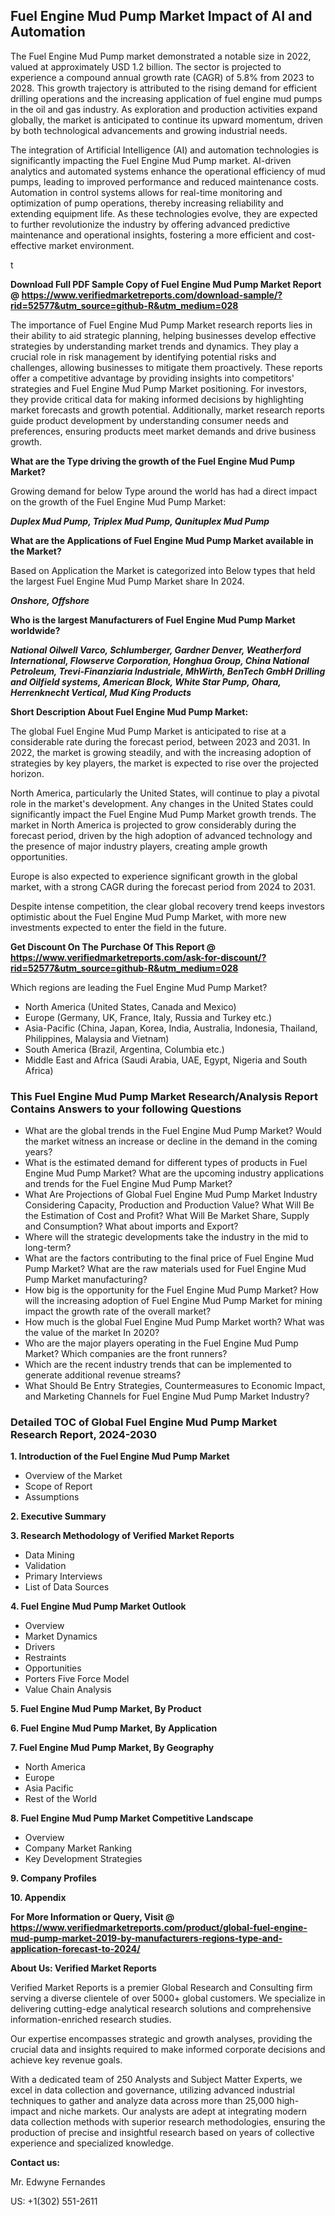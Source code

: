 <h2>Fuel Engine Mud Pump Market Impact of AI and Automation</h2><p>The Fuel Engine Mud Pump market demonstrated a notable size in 2022, valued at approximately USD 1.2 billion. The sector is projected to experience a compound annual growth rate (CAGR) of 5.8% from 2023 to 2028. This growth trajectory is attributed to the rising demand for efficient drilling operations and the increasing application of fuel engine mud pumps in the oil and gas industry. As exploration and production activities expand globally, the market is anticipated to continue its upward momentum, driven by both technological advancements and growing industrial needs.</p><p>The integration of Artificial Intelligence (AI) and automation technologies is significantly impacting the Fuel Engine Mud Pump market. AI-driven analytics and automated systems enhance the operational efficiency of mud pumps, leading to improved performance and reduced maintenance costs. Automation in control systems allows for real-time monitoring and optimization of pump operations, thereby increasing reliability and extending equipment life. As these technologies evolve, they are expected to further revolutionize the industry by offering advanced predictive maintenance and operational insights, fostering a more efficient and cost-effective market environment.</p>t</p><p id="" class=""><strong>Download Full PDF Sample Copy of Fuel Engine Mud Pump Market Report @ <a href="https://www.verifiedmarketreports.com/download-sample/?rid=52577&utm_source=github-R&utm_medium=028" target="_blank">https://www.verifiedmarketreports.com/download-sample/?rid=52577&utm_source=github-R&utm_medium=028</a></strong></p><p>The importance of&nbsp;Fuel Engine Mud Pump Market research reports lies in their ability to aid strategic planning, helping businesses develop effective strategies by understanding market trends and dynamics. They play a crucial role in risk management by identifying potential risks and challenges, allowing businesses to mitigate them proactively. These reports offer a competitive advantage by providing insights into competitors' strategies and Fuel Engine Mud Pump Market positioning. For investors, they provide critical data for making informed decisions by highlighting market forecasts and growth potential. Additionally, market research reports guide product development by understanding consumer needs and preferences, ensuring products meet market demands and drive business growth.</p><p><strong>What are the&nbsp;Type driving the growth of the Fuel Engine Mud Pump Market?</strong></p><p id="" class="">Growing demand for below Type around the world has had a direct impact on the growth of the Fuel Engine Mud Pump Market:</p><em><strong>Duplex Mud Pump, Triplex Mud Pump, Qunituplex Mud Pump</strong></em></p><strong>What are the&nbsp;Applications&nbsp;of Fuel Engine Mud Pump Market available in the Market?</strong></p><p id="" class="">Based on Application the Market is categorized into Below types that held the largest Fuel Engine Mud Pump Market share In 2024.</p><em><strong>Onshore, Offshore</strong></em></p><strong>Who is the largest Manufacturers of Fuel Engine Mud Pump Market worldwide?</strong></p><p><em><strong>National Oilwell Varco, Schlumberger, Gardner Denver, Weatherford International, Flowserve Corporation, Honghua Group, China National Petroleum, Trevi-Finanziaria Industriale, MhWirth, BenTech GmbH Drilling and Oilfield systems, American Block, White Star Pump, Ohara, Herrenknecht Vertical, Mud King Products</strong></em></p><p id="" class=""><strong>Short Description About Fuel Engine Mud Pump Market:</strong></p><p>The global Fuel Engine Mud Pump Market is anticipated to rise at a considerable rate during the forecast period, between 2023 and 2031. In 2022, the market is growing steadily, and with the increasing adoption of strategies by key players, the market is expected to rise over the projected horizon.</p><p>North America, particularly the United States, will continue to play a pivotal role in the market's development. Any changes in the United States could significantly impact the Fuel Engine Mud Pump Market growth trends. The market in North America is projected to grow considerably during the forecast period, driven by the high adoption of advanced technology and the presence of major industry players, creating ample growth opportunities.</p><p>Europe is also expected to experience significant growth in the global market, with a strong CAGR during the forecast period from 2024 to 2031.</p><p>Despite intense competition, the clear global recovery trend keeps investors optimistic about the Fuel Engine Mud Pump Market, with more new investments expected to enter the field in the future.</p><p id="" class=""><strong>Get Discount On The Purchase Of This Report @ <a href="https://www.verifiedmarketreports.com/ask-for-discount/?rid=52577&utm_source=github-R&utm_medium=028" target="_blank">https://www.verifiedmarketreports.com/ask-for-discount/?rid=52577&utm_source=github-R&utm_medium=028</a></strong></p>Which regions are leading the Fuel Engine Mud Pump Market?</p><ul><li>North America (United States, Canada and Mexico)</li><li>Europe (Germany, UK, France, Italy, Russia and Turkey etc.)</li><li>Asia-Pacific (China, Japan, Korea, India, Australia, Indonesia, Thailand, Philippines, Malaysia and Vietnam)</li><li>South America (Brazil, Argentina, Columbia etc.)</li><li>Middle East and Africa (Saudi Arabia, UAE, Egypt, Nigeria and South Africa)</li></ul><h3 id="" class="">This Fuel Engine Mud Pump Market Research/Analysis Report Contains Answers to your following Questions</h3><ul><li>What are the global trends in the Fuel Engine Mud Pump Market? Would the market witness an increase or decline in the demand in the coming years?</li><li>What is the estimated demand for different types of products in Fuel Engine Mud Pump Market? What are the upcoming industry applications and trends for the Fuel Engine Mud Pump Market?</li><li>What Are Projections of Global Fuel Engine Mud Pump Market Industry Considering Capacity, Production and Production Value? What Will Be the Estimation of Cost and Profit? What Will Be Market Share, Supply and Consumption? What about imports and Export?</li><li>Where will the strategic developments take the industry in the mid to long-term?</li><li>What are the factors contributing to the final price of Fuel Engine Mud Pump Market? What are the raw materials used for Fuel Engine Mud Pump Market manufacturing?</li><li>How big is the opportunity for the Fuel Engine Mud Pump Market? How will the increasing adoption of Fuel Engine Mud Pump Market for mining impact the growth rate of the overall market?</li><li>How much is the global Fuel Engine Mud Pump Market worth? What was the value of the market In 2020?</li><li>Who are the major players operating in the Fuel Engine Mud Pump Market? Which companies are the front runners?</li><li>Which are the recent industry trends that can be implemented to generate additional revenue streams?</li><li>What Should Be Entry Strategies, Countermeasures to Economic Impact, and Marketing Channels for Fuel Engine Mud Pump Market Industry?</li></ul><h3 id="" class="">Detailed TOC of Global Fuel Engine Mud Pump Market Research Report, 2024-2030</h3><p id="" class=""><strong>1. Introduction of the Fuel Engine Mud Pump Market</strong></p><ul><li>Overview of the Market</li><li>Scope of Report</li><li>Assumptions</li></ul><p id="" class=""><strong>2. Executive Summary</strong></p><p id="" class=""><strong>3. Research Methodology of Verified Market Reports</strong></p><ul><li>Data Mining</li><li>Validation</li><li>Primary Interviews</li><li>List of Data Sources</li></ul><p id="" class=""><strong>4. Fuel Engine Mud Pump Market Outlook</strong></p><ul><li>Overview</li><li>Market Dynamics</li><li>Drivers</li><li>Restraints</li><li>Opportunities</li><li>Porters Five Force Model</li><li>Value Chain Analysis</li></ul><p id="" class=""><strong>5. Fuel Engine Mud Pump Market, By Product</strong></p><p id="" class=""><strong>6. Fuel Engine Mud Pump Market, By Application</strong></p><p id="" class=""><strong>7. Fuel Engine Mud Pump Market, By Geography</strong></p><ul><li>North America</li><li>Europe</li><li>Asia Pacific</li><li>Rest of the World</li></ul><p id="" class=""><strong>8. Fuel Engine Mud Pump Market Competitive Landscape</strong></p><ul><li>Overview</li><li>Company Market Ranking</li><li>Key Development Strategies</li></ul><p id="" class=""><strong>9. Company Profiles</strong></p><p id="" class=""><strong>10. Appendix</strong></p><p id="" class=""><strong>For More Information or Query, Visit @ <a href="https://www.verifiedmarketreports.com/product/global-fuel-engine-mud-pump-market-2019-by-manufacturers-regions-type-and-application-forecast-to-2024/" target="_blank">https://www.verifiedmarketreports.com/product/global-fuel-engine-mud-pump-market-2019-by-manufacturers-regions-type-and-application-forecast-to-2024/</a></strong></p><p id="" class=""><strong>About Us: Verified Market Reports</strong></p><p id="" class="">Verified Market Reports is a premier Global Research and Consulting firm serving a diverse clientele of over 5000+ global customers. We specialize in delivering cutting-edge analytical research solutions and comprehensive information-enriched research studies.</p><p id="" class="">Our expertise encompasses strategic and growth analyses, providing the crucial data and insights required to make informed corporate decisions and achieve key revenue goals.</p><p id="" class="">With a dedicated team of 250 Analysts and Subject Matter Experts, we excel in data collection and governance, utilizing advanced industrial techniques to gather and analyze data across more than 25,000 high-impact and niche markets. Our analysts are adept at integrating modern data collection methods with superior research methodologies, ensuring the production of precise and insightful research based on years of collective experience and specialized knowledge.</p><p id="" class=""><strong>Contact us:</strong></p><p id="" class="">Mr. Edwyne Fernandes</p><p id="" class="">US: +1(302) 551-2611</p>